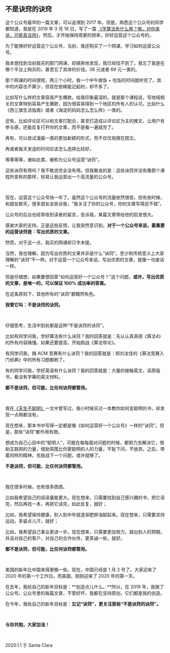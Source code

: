 ## 不是诀窍的诀窍

这个公众号最早的一篇文章，可以追溯到 2017 年。但是，熟悉这个公众号的同学都知道，我是在 2019 年 3 月 18 日，写了一篇 [《学算法有什么用？唉，对你来说，可能真没用》](../../2019/2019-03-18/)，然后，才开始保持周更的频率，好好运营这个公众号的。

为了能够好好运营这个公众号，当初，我还购买了一个网课，学习如何运营公众号。

我本想找到当初我买的那门网课，却搞笑地发现，我已经找不到了。我忘了我是在哪个平台上购买的，甚至忘了具体的价钱。38 元或者 69 元一类的。

那个网课的时间很短，两三个小时。我一个中午做饭 + 吃饭的时间就听完了。其中的内容也不算少，但现在依稀能记起的，却不多了。

比如写什么样的文章容易产生爆款。给我印象最深的，就是那个课程说，写地域相关的文章特别容易产生爆款，因为很容易得到一个地区的所有人的认可。比如什么《西三旗生活指南》或者《海淀的妈妈怎么怎么样》一类的。

还有，比如评论区可以和文章打配合，甚至打造成以评论区为主的推文，让用户有参与感，还能反复打开你的文章，而不是看一遍就完了。

再有，可以尝试漫画一类的更加新颖的形式，而不仅仅局限在图文。

再或者每天发送的时间应该怎么选择比较好。

等等等等，诸如此类，被称为公众号运营“诀窍”。

这些诀窍有用吗？我不敢说完全没有用。但我敢说的是：这些诀窍并没有像那个课程所宣称的那样，轻易让我运营出一个高流量的公众号。

<br/>

现在，运营这个公众号快一年了。虽然这个公众号的流量依然很低，但有些时候，和朋友聊天，很多朋友会告诉我，“我关注了你的公众号，你的文章写得还不错”。

公众号的后台也经常收到读者的留言，告诉我，某篇文章带给他的启发很大。

感谢大家的支持。正是这些反馈，让我突然意识到，**对于一个公众号来说，最重要的运营诀窍是：写出优质的文章。**

然而，对于这一点，我买的网课却只字未提。

当然，我也理解。因为写出优质的文章并非是什么“诀窍”。至少和传统意义上大家理解的“诀窍”不一样。对于运营一个公众号来说，写出优质的文章，就像一句废话一样。

但是仔细想，如果要想回答“如何运营好一个公众号？”这个问题，**或许，写出优质的文章，是唯一的，可以保证 100% 成功率的答案。**

在这条原则下，其他所有的“诀窍”都黯然失色。

**我管它叫：不是诀窍的诀窍。**

<br/>

仔细思考，生活中到处都是这种“不是诀窍的诀窍”。

比如有同学问我，学好算法有什么诀窍？我的回答就是：先认认真真把《算法4》的所有内容搞懂。如果还要提高，开始挑战《算法导论》。

有同学问我，搞 ACM 竞赛有什么诀窍？我的回答就是：把刘汝佳的《算法竞赛入门经典》中的所有习题都刷了。

有的同学问我，学好英语有什么诀窍？我的回答就是：大量的接触英文，读原版书，看没有字幕的英文材料。

**都不是诀窍，但可能，比任何诀窍都管用。**

<br/>

我在[《天生不聪明》](../../2018/2018-07-18/)一文中曾写过，我小时候买过一本教你如何变聪明的书，却发现一点用都没有。

现在想来，那本书中写得一定都是像《如何运营好一个公众号》一样的“诀窍”。但是，那些“诀窍”都作用有限。

想成为自己心目中的“聪明人”，可能在每每面对问题的时候，都努力去解决它，借助互联网的力量，借助周围比你更聪明的人的力量，不耻下问，不放弃。之后，带着同样的精神，去挑战下一个问题，或许就够了。

**不是诀窍，但可能，比任何诀窍都管用。**

<br/>

我在很多时候，也有很多困惑。

比如我希望自己的阅读量能更大。现在想来，只需要找到自己感兴趣的书，把它读完，然后再找一本，再把它读完，如此反复，就好；

比如，我希望保持健康，别人到中年就逐渐肥胖油腻起来。现在想来，只需要坚持运动，多留点儿汗，就好；

比如，我希望自己事业更进一步。现在想来，只需要更加努力，超出别人的预期，并且对自己的客户，对自己的合作伙伴，更真诚一些，就好。

**都不是诀窍，但可能，比任何诀窍都管用。**

<br/>

美国的新年比中国来得更晚一些。现在，中国已经是 1 月 2 号了。大家迎来了 2020 年的第一个工作日。而美国，刚刚迎来了 2020 年的第一天。

在去年，我给自己的新年目标是：**创造点儿什么。**所以，在 2019 年，我做了公众号。公众号里的每篇文章，不管好坏，我都在坚持原创，它们都是我的创造。

在今年，我给自己的新年目标是：**忘记“诀窍”，更关注那些“不是诀窍的诀窍”。**

<br/>

**与你共勉，大家加油！**

<br>

2020.1.1 于 Santa Clara